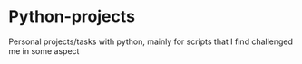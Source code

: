 # Python-projects
Personal projects/tasks with python, mainly for scripts that I find challenged me in some aspect
